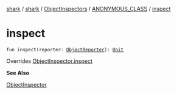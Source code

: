 [shark](../../../index.md) / [shark](../../index.md) / [ObjectInspectors](../index.md) / [ANONYMOUS_CLASS](index.md) / [inspect](./inspect.md)

# inspect

`fun inspect(reporter: `[`ObjectReporter`](../../-object-reporter/index.md)`): `[`Unit`](https://kotlinlang.org/api/latest/jvm/stdlib/kotlin/-unit/index.html)

Overrides [ObjectInspector.inspect](../../-object-inspector/inspect.md)

**See Also**

[ObjectInspector](../../-object-inspector/index.md)

